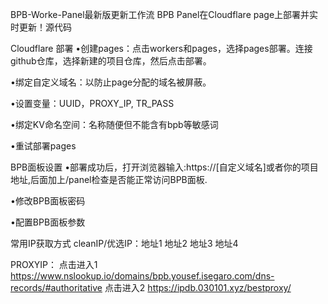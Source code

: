 BPB-Worke-Panel最新版更新工作流
BPB Panel在Cloudflare page上部署并实时更新！源代码



Cloudflare 部署
•创建pages：点击workers和pages，选择pages部署。连接github仓库，选择新建的项目仓库，然后点击部署。

•绑定自定义域名：以防止page分配的域名被屏蔽。

•设置变量：UUID，PROXY_IP, TR_PASS

•绑定KV命名空间：名称随便但不能含有bpb等敏感词

•重试部署pages

BPB面板设置
•部署成功后，打开浏览器输入:https://[自定义域名]或者你的项目地址,后面加上/panel检查是否能正常访问BPB面板.

•修改BPB面板密码

•配置BPB面板参数

常用IP获取方式
cleanIP/优选IP：地址1  地址2  地址3  地址4

PROXYIP：
点击进入1 https://www.nslookup.io/domains/bpb.yousef.isegaro.com/dns-records/#authoritative
点击进入2 https://ipdb.030101.xyz/bestproxy/
